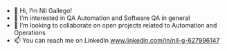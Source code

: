 - 👋 Hi, I’m Nil Gallego!
- 👀 I’m interested in QA Automation and Software QA in general
- 💞️ I’m looking to collaborate on open projects related to Automation and Operations
- 📫 You can reach me on LinkedIn www.linkedin.com/in/nil-g-627996147
